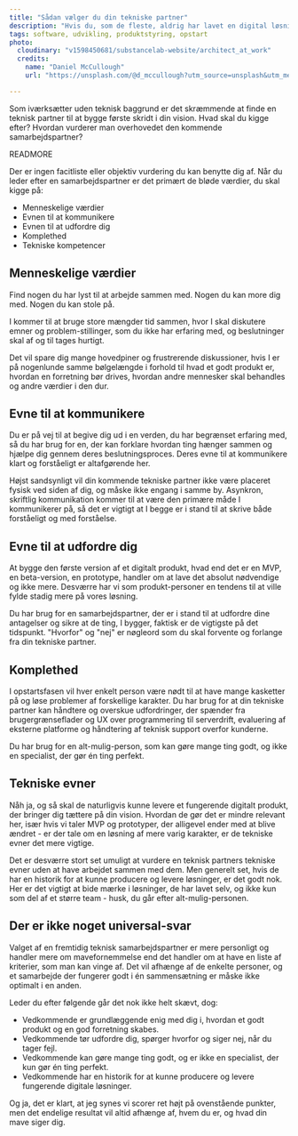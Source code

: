 ```yaml
---
title: "Sådan vælger du din tekniske partner"
description: "Hvis du, som de fleste, aldrig har lavet en digital løsning før og ikke er teknisk anlagt, er det meget svært at vide, hvad du skal kigge efter i en teknisk partner."
tags: software, udvikling, produktstyring, opstart
photo:
  cloudinary: "v1598450681/substancelab-website/architect_at_work"
  credits:
    name: "Daniel McCullough"
    url: "https://unsplash.com/@d_mccullough?utm_source=unsplash&utm_medium=referral&utm_content=creditCopyText"

---
```


Som iværksætter uden teknisk baggrund er det skræmmende at finde en teknisk partner til at bygge første skridt i din vision. Hvad skal du kigge efter? Hvordan vurderer man overhovedet den kommende samarbejdspartner?

READMORE

Der er ingen facitliste eller objektiv vurdering du kan benytte dig af. Når du leder efter en samarbejdspartner er det primært de bløde værdier, du skal kigge på:

- Menneskelige værdier
- Evnen til at kommunikere
- Evnen til at udfordre dig
- Komplethed
- Tekniske kompetencer

## Menneskelige værdier

Find nogen du har lyst til at arbejde sammen med. Nogen du kan more dig med. Nogen du kan stole på.

I kommer til at bruge store mængder tid sammen, hvor I skal diskutere emner og problem-stillinger, som du ikke har erfaring med, og beslutninger skal af og til tages hurtigt.

Det vil spare dig mange hovedpiner og frustrerende diskussioner, hvis I er på nogenlunde samme bølgelængde i forhold til hvad et godt produkt er, hvordan en forretning bør drives, hvordan andre mennesker skal behandles og andre værdier i den dur.

## Evne til at kommunikere

Du er på vej til at begive dig ud i en verden, du har begrænset erfaring med, så du har brug for en, der kan forklare hvordan ting hænger sammen og hjælpe dig gennem deres beslutningsproces. Deres evne til at kommunikere klart og forståeligt er altafgørende her.

Højst sandsynligt vil din kommende tekniske partner ikke være placeret fysisk ved siden af dig, og måske ikke engang i samme by. Asynkron, skriftlig kommunikation kommer til at være den primære måde I kommunikerer på, så det er vigtigt at I begge er i stand til at skrive både forståeligt og med forståelse.

## Evne til at udfordre dig

At bygge den første version af et digitalt produkt, hvad end det er en MVP, en beta-version, en prototype, handler om at lave det absolut nødvendige og ikke mere. Desværre har vi som produkt-personer en tendens til at ville fylde stadig mere på vores løsning.

Du har brug for en samarbejdspartner, der er i stand til at udfordre dine antagelser og sikre at de ting, I bygger, faktisk er de vigtigste på det tidspunkt. "Hvorfor" og "nej" er nøgleord som du skal forvente og forlange fra din tekniske partner.

## Komplethed

I opstartsfasen vil hver enkelt person være nødt til at have mange kasketter på og løse problemer af forskellige karakter. Du har brug for at din tekniske partner kan håndtere og overskue udfordringer, der spænder fra brugergrænseflader og UX over programmering til serverdrift, evaluering af eksterne platforme og håndtering af teknisk support overfor kunderne.

Du har brug for en alt-mulig-person, som kan gøre mange ting godt, og ikke en specialist, der gør én ting perfekt.

## Tekniske evner

Nåh ja, og så skal de naturligvis kunne levere et fungerende digitalt produkt, der bringer dig tættere på din vision. Hvordan de gør det er mindre relevant her, især hvis vi taler MVP og prototyper, der alligevel ender med at blive ændret - er der tale om en løsning af mere varig karakter, er de tekniske evner det mere vigtige.

Det er desværre stort set umuligt at vurdere en teknisk partners tekniske evner uden at have arbejdet sammen med dem. Men generelt set, hvis de har en historik for at kunne producere og levere løsninger, er det godt nok. Her er det vigtigt at bide mærke i løsninger, de har lavet selv, og ikke kun som del af et større team - husk, du går efter alt-mulig-personen.

## Der er ikke noget universal-svar

Valget af en fremtidig teknisk samarbejdspartner er mere personligt og handler mere om mavefornemmelse end det handler om at have en liste af kriterier, som man kan vinge af. Det vil afhænge af de enkelte personer, og et samarbejde der fungerer godt i én sammensætning er måske ikke optimalt i en anden.

Leder du efter følgende går det nok ikke helt skævt, dog:

- Vedkommende er grundlæggende enig med dig i, hvordan et godt produkt og en god forretning skabes.
- Vedkommende tør udfordre dig, spørger hvorfor og siger nej, når du tager fejl.
- Vedkommende kan gøre mange ting godt, og er ikke en specialist, der kun gør én ting perfekt.
- Vedkommende har en historik for at kunne producere og levere fungerende digitale løsninger.

Og ja, det er klart, at jeg synes vi scorer ret højt på ovenstående punkter, men det endelige resultat vil altid afhænge af, hvem du er, og hvad din mave siger dig.
